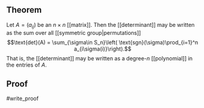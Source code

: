 ## Theorem
Let $A = (a_{ij})$ be an $n\times n$ [[matrix]]. Then the [[determinant]] may be written as the sum over all [[symmetric group|permutations]] $$\text{det}(A) = \sum_{\sigma\in S_n}\left( \text{sgn}(\sigma)\prod_{i=1}^n a_{i\sigma(i)}\right).$$ That is, the [[determinant]] may be written as a degree-$n$ [[polynomial]] in the entries of $A$. 
## Proof
#write_proof 